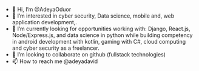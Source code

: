- 👋 Hi, I’m @AdeyaOduor
- 👀 I’m interested in cyber security, Data science, mobile and, web application development,.
- 🌱 I’m currently looking for opportunities working with: Django, React.js, Node/Express.js, and data science in python while building competency in android development with kotlin, gaming with C#, cloud computing and cyber security as a freelancer.
- 💞️ I’m looking to collaborate on github (fullstack technologies)
- 📫 How to reach me @adeyadavid

<!---
AdeyaOduor/AdeyaOduor is a ✨ special ✨ repository because its `README.md` (this file) appears on your GitHub profile.
You can click the Preview link to take a look at your changes.
--->
